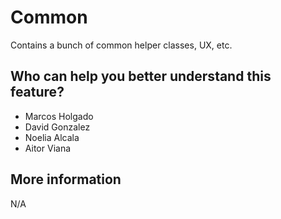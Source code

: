# Common
Contains a bunch of common helper classes, UX, etc.

## Who can help you better understand this feature?
- Marcos Holgado
- David Gonzalez
- Noelia Alcala
- Aitor Viana

## More information
N/A